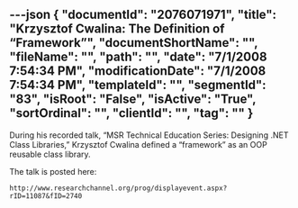 ---json
{
  "documentId": "2076071971",
  "title": "Krzysztof Cwalina: The Definition of “Framework”",
  "documentShortName": "",
  "fileName": "",
  "path": "",
  "date": "7/1/2008 7:54:34 PM",
  "modificationDate": "7/1/2008 7:54:34 PM",
  "templateId": "",
  "segmentId": "83",
  "isRoot": "False",
  "isActive": "True",
  "sortOrdinal": "",
  "clientId": "",
  "tag": ""
}
---

During his recorded talk, “MSR Technical Education Series: Designing .NET Class Libraries,” Krzysztof Cwalina defined a “framework” as an OOP reusable class library.

The talk is posted here:

    http://www.researchchannel.org/prog/displayevent.aspx?rID=11087&fID=2740
